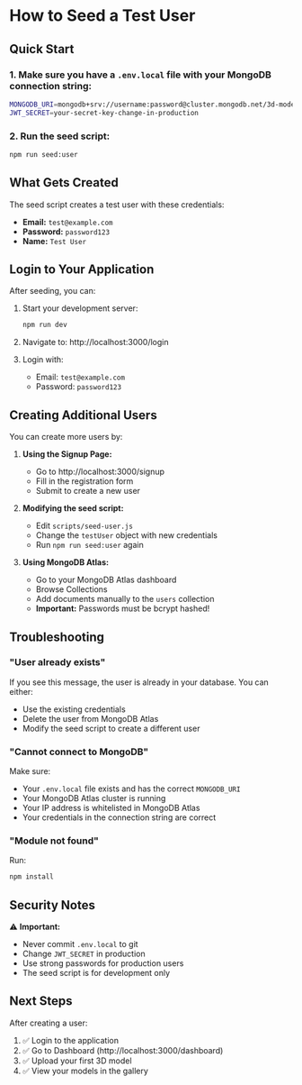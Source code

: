 # How to Seed a Test User

## Quick Start

### 1. Make sure you have a `.env.local` file with your MongoDB connection string:

```bash
MONGODB_URI=mongodb+srv://username:password@cluster.mongodb.net/3d-models?retryWrites=true&w=majority
JWT_SECRET=your-secret-key-change-in-production
```

### 2. Run the seed script:

```bash
npm run seed:user
```

## What Gets Created

The seed script creates a test user with these credentials:

- **Email:** `test@example.com`
- **Password:** `password123`
- **Name:** `Test User`

## Login to Your Application

After seeding, you can:

1. Start your development server:
   ```bash
   npm run dev
   ```

2. Navigate to: http://localhost:3000/login

3. Login with:
   - Email: `test@example.com`
   - Password: `password123`

## Creating Additional Users

You can create more users by:

1. **Using the Signup Page:**
   - Go to http://localhost:3000/signup
   - Fill in the registration form
   - Submit to create a new user

2. **Modifying the seed script:**
   - Edit `scripts/seed-user.js`
   - Change the `testUser` object with new credentials
   - Run `npm run seed:user` again

3. **Using MongoDB Atlas:**
   - Go to your MongoDB Atlas dashboard
   - Browse Collections
   - Add documents manually to the `users` collection
   - **Important:** Passwords must be bcrypt hashed!

## Troubleshooting

### "User already exists"
If you see this message, the user is already in your database. You can either:
- Use the existing credentials
- Delete the user from MongoDB Atlas
- Modify the seed script to create a different user

### "Cannot connect to MongoDB"
Make sure:
- Your `.env.local` file exists and has the correct `MONGODB_URI`
- Your MongoDB Atlas cluster is running
- Your IP address is whitelisted in MongoDB Atlas
- Your credentials in the connection string are correct

### "Module not found"
Run:
```bash
npm install
```

## Security Notes

⚠️ **Important:** 
- Never commit `.env.local` to git
- Change `JWT_SECRET` in production
- Use strong passwords for production users
- The seed script is for development only

## Next Steps

After creating a user:

1. ✅ Login to the application
2. ✅ Go to Dashboard (http://localhost:3000/dashboard)
3. ✅ Upload your first 3D model
4. ✅ View your models in the gallery
